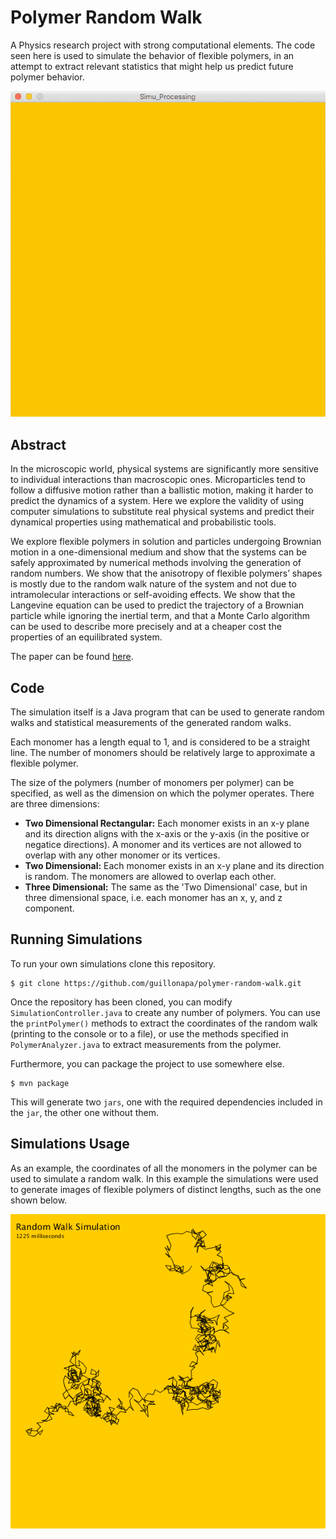 # Polymer Random Walk

A Physics research project with strong computational elements. The code seen here is used to simulate the behavior of flexible polymers, in an attempt to extract relevant statistics that might help us predict future polymer behavior.

![simulation](src/main/resources/simulation.gif)

## Abstract

In the microscopic world, physical systems are significantly more sensitive to individual interactions than macroscopic ones. Microparticles tend to follow a diffusive motion rather than a ballistic motion, making it harder to predict the dynamics of a system. Here we explore the validity of using computer simulations to substitute real physical systems and predict their dynamical properties using mathematical and probabilistic tools.

We explore flexible polymers in solution and particles undergoing Brownian motion in a one-dimensional medium and show that the systems can be safely approximated by numerical methods involving the generation of random numbers. We show that the anisotropy of flexible polymers’ shapes is mostly due to the random walk nature of the system and not due to intramolecular interactions or self-avoiding effects. We show that the Langevine equation can be used to predict the trajectory of a Brownian particle while ignoring the inertial term, and that a Monte Carlo algorithm can be used to describe more precisely and at a cheaper cost the properties of an equilibrated system.

The paper can be found [here](https://guillonapa.github.io/pages/pdf-views/random-walks.html).

## Code

The simulation itself is a Java program that can be used to generate random walks and statistical measurements of the generated random walks.

Each monomer has a length equal to 1, and is considered to be a straight line. The number of monomers should be relatively large to approximate a flexible polymer. 

The size of the polymers (number of monomers per polymer) can be specified, as well as the dimension on which the polymer operates. There are three dimensions:

-  **Two Dimensional Rectangular:** Each monomer exists in an x-y plane and its direction aligns with the x-axis or the y-axis (in the positive or negatice directions). A monomer and its vertices are not allowed to overlap with any other monomer or its vertices.
-  **Two Dimensional:** Each monomer exists in an x-y plane and its direction is random. The monomers are allowed to overlap each other.
-  **Three Dimensional:** The same as the 'Two Dimensional' case, but in three dimensional space, i.e. each monomer has an x, y, and z component.

## Running Simulations

To run your own simulations clone this repository.

```shell
$ git clone https://github.com/guillonapa/polymer-random-walk.git
```

Once the repository has been cloned, you can modify `SimulationController.java` to create any number of polymers. You can use the `printPolymer()` methods to extract the coordinates of the random walk (printing to the console or to a file), or use the methods specified in `PolymerAnalyzer.java` to extract measurements from the polymer.

Furthermore, you can package the project to use somewhere else.

```shell
$ mvn package
```

This will generate two `jars`, one with the required dependencies included in the `jar`, the other one without them.

## Simulations Usage

As an example, the coordinates of all the monomers in the polymer can be used to simulate a random walk. In this example the simulations were used to generate images of flexible polymers of distinct lengths, such as the one shown below.

![picture](src/main/resources/random-walk-simulation.png)
